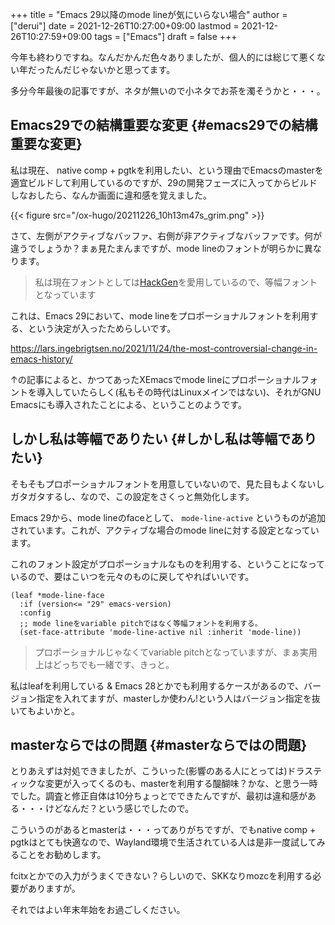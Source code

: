+++
title = "Emacs 29以降のmode lineが気にいらない場合"
author = ["derui"]
date = 2021-12-26T10:27:00+09:00
lastmod = 2021-12-26T10:27:59+09:00
tags = ["Emacs"]
draft = false
+++

今年も終わりですね。なんだかんだ色々ありましたが、個人的には総じて悪くない年だったんだじゃないかと思ってます。

多分今年最後の記事ですが、ネタが無いので小ネタでお茶を濁そうかと・・・。

<!--more-->


## Emacs29での結構重要な変更 {#emacs29での結構重要な変更}

私は現在、 native comp + pgtkを利用したい、という理由でEmacsのmasterを適宜ビルドして利用しているのですが、29の開発フェーズに入ってからビルドしなおしたら、なんか画面に違和感を覚えました。

{{< figure src="/ox-hugo/20211226_10h13m47s_grim.png" >}}

さて、左側がアクティブなバッファ、右側が非アクティブなバッファです。何が違うでしょうか？まぁ見たまんまですが、mode lineのフォントが明らかに異なります。

> 私は現在フォントとしては[HackGen](https://github.com/yuru7/HackGen)を愛用しているので、等幅フォントとなっています

これは、Emacs 29において、mode lineをプロポーショナルフォントを利用する、という決定が入ったためらしいです。

<https://lars.ingebrigtsen.no/2021/11/24/the-most-controversial-change-in-emacs-history/>

↑の記事によると、かつてあったXEmacsでmode lineにプロポーショナルフォントを導入していたらしく(私もその時代はLinuxメインではない)、それがGNU Emacsにも導入されたことによる、ということのようです。


## しかし私は等幅でありたい {#しかし私は等幅でありたい}

そもそもプロポーショナルフォントを用意していないので、見た目もよくないしガタガタするし、なので、この設定をさくっと無効化します。

Emacs 29から、mode lineのfaceとして、 `mode-line-active` というものが追加されています。これが、アクティブな場合のmode lineに対する設定となっています。

これのフォント設定がプロポーショナルなものを利用する、ということになっているので、要はこいつを元々のものに戻してやればいいです。

```emacs-lisp
(leaf *mode-line-face
  :if (version<= "29" emacs-version)
  :config
  ;; mode lineをvariable pitchではなく等幅フォントを利用する。
  (set-face-attribute 'mode-line-active nil :inherit 'mode-line))
```

> プロポーショナルじゃなくてvariable pitchとなっていますが、まぁ実用上はどっちでも一緒です、きっと。

私はleafを利用している & Emacs 28とかでも利用するケースがあるので、バージョン指定を入れてますが、masterしか使わん!という人はバージョン指定を抜いてもよいかと。


## masterならではの問題 {#masterならではの問題}

とりあえずは対処できましたが、こういった(影響のある人にとっては)ドラスティックな変更が入ってくるのも、masterを利用する醍醐味？かな、と思う一時でした。調査と修正自体は10分ちょっとでできたんですが、最初は違和感がある・・・けどなんだ？という感じでしたので。

こういうのがあるとmasterは・・・ってありがちですが、でもnative comp + pgtkはとても快適なので、Wayland環境で生活されている人は是非一度試してみることをお勧めします。

fcitxとかでの入力がうまくできない？らしいので、SKKなりmozcを利用する必要がありますが。

それではよい年末年始をお過ごしください。
